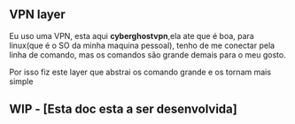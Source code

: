 ## VPN layer

Eu uso uma VPN, esta aqui **cyberghostvpn**,ela ate que é boa, para linux(que é o SO da minha maquina pessoal), tenho de me conectar pela linha de comando, mas os comandos são grande demais para o meu gosto.

Por isso fiz este layer que abstrai os comando grande e os tornam mais simple


## WIP - [Esta doc esta a ser desenvolvida]